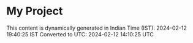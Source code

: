 # My Project

This content is dynamically generated in Indian Time (IST): 2024-02-12 19:40:25 IST
Converted to UTC: 2024-02-12 14:10:25 UTC
